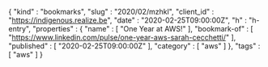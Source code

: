 {
  "kind" : "bookmarks",
  "slug" : "2020/02/mzhkl",
  "client_id" : "https://indigenous.realize.be",
  "date" : "2020-02-25T09:00:00Z",
  "h" : "h-entry",
  "properties" : {
    "name" : [ "One Year at AWS!" ],
    "bookmark-of" : [ "https://www.linkedin.com/pulse/one-year-aws-sarah-cecchetti/" ],
    "published" : [ "2020-02-25T09:00:00Z" ],
    "category" : [ "aws" ]
  },
  "tags" : [ "aws" ]
}
